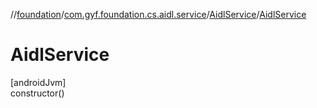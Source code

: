 //[foundation](../../../index.md)/[com.gyf.foundation.cs.aidl.service](../index.md)/[AidlService](index.md)/[AidlService](-aidl-service.md)

# AidlService

[androidJvm]\
constructor()